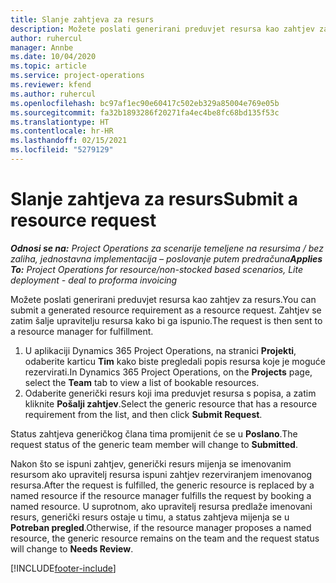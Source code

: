 ```yaml
---
title: Slanje zahtjeva za resurs
description: Možete poslati generirani preduvjet resursa kao zahtjev za resurs. Zahtjev se zatim šalje upravitelju resursa kako bi ga ispunio.
author: ruhercul
manager: Annbe
ms.date: 10/04/2020
ms.topic: article
ms.service: project-operations
ms.reviewer: kfend
ms.author: ruhercul
ms.openlocfilehash: bc97af1ec90e60417c502eb329a85004e769e05b
ms.sourcegitcommit: fa32b1893286f20271fa4ec4be8fc68bd135f53c
ms.translationtype: HT
ms.contentlocale: hr-HR
ms.lasthandoff: 02/15/2021
ms.locfileid: "5279129"
---
```

# <a name="submit-a-resource-request"></a><span data-ttu-id="72f96-104">Slanje zahtjeva za resurs</span><span class="sxs-lookup"><span data-stu-id="72f96-104">Submit a resource request</span></span>

<span data-ttu-id="72f96-105">_**Odnosi se na:** Project Operations za scenarije temeljene na resursima / bez zaliha, jednostavna implementacija – poslovanje putem predračuna_</span><span class="sxs-lookup"><span data-stu-id="72f96-105">_**Applies To:** Project Operations for resource/non-stocked based scenarios, Lite deployment - deal to proforma invoicing_</span></span>

<span data-ttu-id="72f96-106">Možete poslati generirani preduvjet resursa kao zahtjev za resurs.</span><span class="sxs-lookup"><span data-stu-id="72f96-106">You can submit a generated resource requirement as a resource request.</span></span> <span data-ttu-id="72f96-107">Zahtjev se zatim šalje upravitelju resursa kako bi ga ispunio.</span><span class="sxs-lookup"><span data-stu-id="72f96-107">The request is then sent to a resource manager for fulfillment.</span></span>

1. <span data-ttu-id="72f96-108">U aplikaciji Dynamics 365 Project Operations, na stranici **Projekti**, odaberite karticu **Tim** kako biste pregledali popis resursa koje je moguće rezervirati.</span><span class="sxs-lookup"><span data-stu-id="72f96-108">In Dynamics 365 Project Operations, on the **Projects** page, select the **Team** tab to view a list of bookable resources.</span></span> 
2. <span data-ttu-id="72f96-109">Odaberite generički resurs koji ima preduvjet resursa s popisa, a zatim kliknite **Pošalji zahtjev**.</span><span class="sxs-lookup"><span data-stu-id="72f96-109">Select the generic resource that has a resource requirement from the list, and then click **Submit Request**.</span></span>

<span data-ttu-id="72f96-110">Status zahtjeva generičkog člana tima promijenit će se u **Poslano**.</span><span class="sxs-lookup"><span data-stu-id="72f96-110">The request status of the generic team member will change to **Submitted**.</span></span>

<span data-ttu-id="72f96-111">Nakon što se ispuni zahtjev, generički resurs mijenja se imenovanim resursom ako upravitelj resursa ispuni zahtjev rezerviranjem imenovanog resursa.</span><span class="sxs-lookup"><span data-stu-id="72f96-111">After the request is fulfilled, the generic resource is replaced by a named resource if the resource manager fulfills the request by booking a named resource.</span></span> <span data-ttu-id="72f96-112">U suprotnom, ako upravitelj resursa predlaže imenovani resurs, generički resurs ostaje u timu, a status zahtjeva mijenja se u **Potreban pregled**.</span><span class="sxs-lookup"><span data-stu-id="72f96-112">Otherwise, if the resource manager proposes a named resource, the generic resource remains on the team and the request status will change to **Needs Review**.</span></span>


[!INCLUDE[footer-include](../includes/footer-banner.md)]